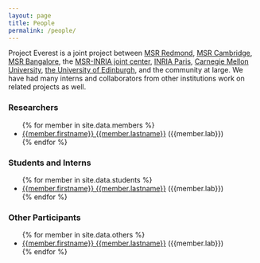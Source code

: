 ```yaml
---
layout: page
title: People
permalink: /people/
---
```


<p>
   Project Everest is a joint project between <a href="http://research.microsoft.com/en-us/labs/redmond/">MSR Redmond</a>, <a href="http://research.microsoft.com/en-us/labs/cambridge/">MSR Cambridge</a>, <a href="http://research.microsoft.com/en-us/labs/india/">MSR Bangalore</a>, the <a href="http://www.msr-inria.fr">MSR-INRIA joint center</a>, <a href="http://prosecco.gforge.inria.fr/">INRIA Paris</a>, <a href="http://www.andrew.cmu.edu/user/bparno/">Carnegie Mellon University</a>, <a href="https://homepages.inf.ed.ac.uk/mkohlwei">the University of Edinburgh</a>, and the community at large.
   We have had many interns and collaborators from other institutions work on related projects as well.
</p>

<div style="margin:0 auto">
  <h3>Researchers</h3>
  <div style=" ">
    <ul style="padding-left:2em; margin:0px 0px 0px 0px">
      {% for member in site.data.members %}
        <li><a href="{{ member.url}}"> {{member.firstname}} {{member.lastname}}</a> ({{member.lab}})</li>
      {% endfor %}
    </ul>
  </div>
 <h3>Students and Interns</h3>
  <div style="">
    <ul style="padding-left:2em; margin:0px 0px 0px 0px">
      {% for member in site.data.students %}
        <li><a href="{{ member.url}}"> {{member.firstname}} {{member.lastname}}</a> ({{member.lab}})</li>
      {% endfor %}
    </ul>
  </div>
 <h3>Other Participants</h3>
  <div style="">
    <ul style="padding-left:2em; margin:0px 0px 0px 0px">
      {% for member in site.data.others %}
        <li><a href="{{ member.url}}"> {{member.firstname}} {{member.lastname}}</a> ({{member.lab}})</li>
      {% endfor %}
    </ul>
  </div>
</div>
